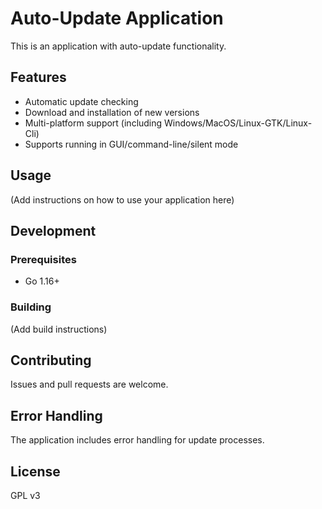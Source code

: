 # Auto-Update Application

This is an application with auto-update functionality.

## Features

- Automatic update checking
- Download and installation of new versions
- Multi-platform support (including Windows/MacOS/Linux-GTK/Linux-Cli)
- Supports running in GUI/command-line/silent mode

## Usage

(Add instructions on how to use your application here)

## Development

### Prerequisites

- Go 1.16+

### Building

(Add build instructions)

## Contributing

Issues and pull requests are welcome.

## Error Handling

The application includes error handling for update processes. 


## License

GPL v3
